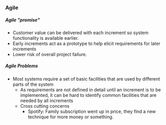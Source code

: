 ### Agile
##### Agile "promise"
- Customer value can be delivered with each increment so system functionality is available earlier.
- Early increments act as a prototype to help elicit requirements for later increments
- Lower risk of overall project failure.

##### Agile Problems
- Most systems require a set of basic facilities that are used by different parts of the system
	- As requirements are not defined in detail until an increment is to be implemented, it can be hard to identify common facilities that are needed by all increments
	- Cross cutting concerns
		- Spotify: Family subscription went up in price, they find a new technique for more money or something. 